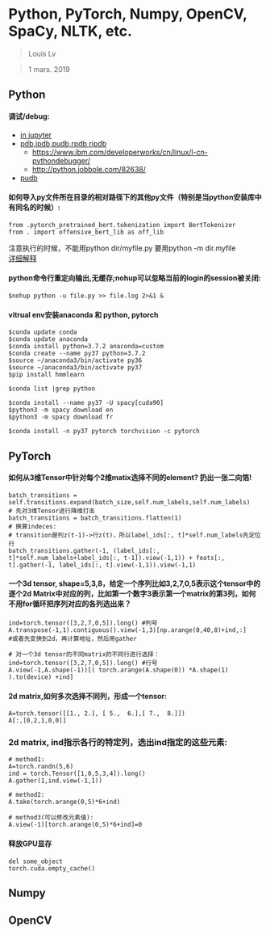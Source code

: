# Python, PyTorch, Numpy, OpenCV, SpaCy, NLTK, etc.

> Louis Lv

> 1 mars. 2019


## Python

#### 调试/debug:
- [in jupyter](https://github.com/Microsoft/vscode-python/issues/4302)
- [pdb,ipdb,pudb,rpdb,ripdb](https://blog.51cto.com/tengxiansheng/1879356)
    - https://www.ibm.com/developerworks/cn/linux/l-cn-pythondebugger/
    - http://python.jobbole.com/82638/
- [pudb](https://www.cnblogs.com/journeyonmyway/p/5892560.html)

#### 如何导入py文件所在目录的相对路径下的其他py文件（特别是当python安装库中有同名的时候）:
```
from .pytorch_pretrained_bert.tokenization import BertTokenizer
from . import offensive_bert_lib as off_lib
```
注意执行的时候，不能用python dir/myfile.py 要用python -m dir.myfile  
[详细解释](https://stackoverflow.com/questions/16981921/relative-imports-in-python-3)

#### python命令行重定向输出,无缓存;nohup可以忽略当前的login的session被关闭:
```
$nohup python -u file.py >> file.log 2>&1 &
```

#### vitrual env安装anaconda 和 python, pytorch
```
$conda update conda
$conda update anaconda
$conda install python=3.7.2 anaconda=custom
$conda create --name py37 python=3.7.2
$source ~/anaconda3/bin/activate py36
$source ~/anaconda3/bin/activate py37
$pip install hmmlearn

$conda list |grep python

$conda install --name py37 -U spacy[cuda90]
$python3 -m spacy download en
$python3 -m spacy download fr

$conda install -n py37 pytorch torchvision -c pytorch
```



## PyTorch

#### 如何从3维Tensor中针对每个2维matix选择不同的element? 扔出一张二向箔!
```
batch_transitions = self.transitions.expand(batch_size,self.num_labels,self.num_labels)
# 先对3维Tensor进行降维打击
batch_transitions = batch_transitions.flatten(1)
# 换算indeces: 
# transition是列z(t-1)->行z(t)，所以label_ids[:, t]*self.num_labels先定位行
batch_transitions.gather(-1, (label_ids[:, t]*self.num_labels+label_ids[:, t-1]).view(-1,1)) + feats[:, t].gather(-1, label_ids[:, t].view(-1,1)).view(-1,1)
```

#### 一个3d tensor, shape=5,3,8，给定一个序列比如3,2,7,0,5表示这个tensor中的逐个2d Matrix中对应的列，比如第一个数字3表示第一个matrix的第3列，如何不用for循环把序列对应的各列选出来？
```
ind=torch.tensor([3,2,7,0,5]).long() #列号
A.transpose(-1,1).contiguous().view(-1,3)[np.arange(0,40,8)+ind,:]
#或者先变换到2d，再计算地址，然后用gather

# 对一个3d tensor的不同matrix的不同行进行选择：
ind=torch.tensor([3,2,7,0,5]).long() #行号
A.view(-1,A.shape(-1))[( torch.arange(A.shape(0)) *A.shape(1) ).to(device) +ind]
```

#### 2d matrix,如何多次选择不同列，形成一个tensor:
```
A=torch.tensor([[1., 2.], [ 5.,  6.],[ 7.,  8.]])
A[:,[0,2,1,0,0]]
```

### 2d matrix, ind指示各行的特定列，选出ind指定的这些元素:
```
# method1:
A=torch.randn(5,6)
ind = torch.Tensor([1,0,5,3,4]).long()
A.gather(1,ind.view(-1,1))

# method2:
A.take(torch.arange(0,5)*6+ind)

# method3(可以修改元素值):
A.view(-1)[torch.arange(0,5)*6+ind]=0
```

#### 释放GPU显存
```
del some_object
torch.cuda.empty_cache()
```



## Numpy

## OpenCV

